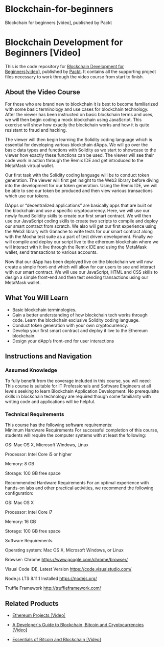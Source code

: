 # Blockchain-for-beginners
Blockchain for beginners [video], published by Packt
# Blockchain Development for Beginners [Video]
This is the code repository for [Blockchain Development for Beginners[video]](345728), published by [Packt](https://www.packtpub.com/big-data-and-business-intelligence/blockchain-development-beginners-video). It contains all the supporting project files necessary to work through the video course from start to finish.
## About the Video Course
For those who are brand new to blockchain it is best to become familiarized with some basic terminology and use cases for blockchain technology. After the viewer has been instructed on basic blockchain terms and uses, we
will then begin coding a mock blockchain using JavaScript. This exercise will show how exactly the blockchain works and how it is quite resistant to fraud and hacking.

The viewer will then begin learning the Solidity coding language which is essential for developing various blockchain dApps. We will go over the basic data types and functions with Solidity as we start to showcase to the viewer how exactly these functions can be used. The viewer will see their code work in action through the Remix IDE and get introduced to the MetaMask virtual wallet.

Our first task with the Solidity coding language will be to conduct token generation. The viewer will first get insight to the Web3 library before diving into the development for our token generation. Using the Remix IDE, we will be able to see our token be produced and then view various transactions which use our tokens.

DApps or “decentralized applications” are basically apps that are built on the blockchain and use a specific cryptocurrency. Here, we will use our newly found Solidity skills to create our first smart contract. We will then use our JavaScript coding skills to create two scripts to compile and deploy our smart contract from scratch. We also will get our first experience using the Web3 library with Ganache to write tests for our smart contract along
with the Mocha test suite as a part of test driven development. Finally we will compile and deploy our script live to the ethereum blockchain where we will interact with it live through the Remix IDE and using the MetaMask wallet, send transactions to various accounts.

Now that our dApp has been deployed live on the blockchain we will now create a simple front-end which will allow for our users to see and interact with our smart contract. We will use our JavaScript, HTML and CSS skills to design a simple front-end and then test sending transactions using our MetaMask wallet.
<H2>What You Will Learn</H2>
<DIV class=book-info-will-learn-text>
<UL>
<LI>Basic blockchain terminologies.
<LI>Gain a better understanding of how blockchain tech works through code. Learn the blockchain exclusive Solidity coding language. 
<LI>Conduct token generation with your own cryptocurrency.
<LI>Develop your first smart contract and deploy it live to the Ethereum blockchain.
<LI>Design your dApp’s front-end for user interactions
 </LI></UL></DIV>

## Instructions and Navigation
### Assumed Knowledge
To fully benefit from the coverage included in this course, you will need:<br/>
This course is suitable for IT Professionals and Software Engineers at all levels seeking to learn Blockchain Application Development. No prerequisite skills in blockchain technology are required though some familiarity with writing code and applications will be helpful.
### Technical Requirements
This course has the following software requirements:<br/>
Minimum Hardware Requirements
For successful completion of this course, students will require the computer systems with at least the following:


OS: Mac OS X, Microsoft Windows, Linux



Processor: Intel Core i5 or higher



Memory: 8 GB



Storage: 100 GB free space


Recommended Hardware Requirements
For an optimal experience with hands-on labs and other practical activities, we recommend the following configuration:


OS: Mac OS X



Processor: Intel Core i7



Memory: 16 GB



Storage: 100 GB free space


Software Requirements

Operating system: Mac OS X, Microsoft Windows, or Linux



Browser: Chrome https://www.google.com/chrome/browser/



Visual Code IDE, Latest Version https://code.visualstudio.com/



Node.js LTS 8.11.1 Installed https://nodejs.org/



Truffle Framework http://truffleframework.com/



## Related Products
* [Ethereum Projects [Video]](https://www.packtpub.com/application-development/developers-guide-blockchain-bitcoin-and-cryptocurrencies-video?utm_source=github&utm_medium=repository&utm_campaign=9781789344851)

* [A Developer's Guide to Blockchain, Bitcoin and Cryptocurrencies [Video]](https://www.packtpub.com/application-development/developers-guide-blockchain-bitcoin-and-cryptocurrencies-video?utm_source=github&utm_medium=repository&utm_campaign=9781789344851)

* [Essentials of Bitcoin and Blockchain [Video]](https://www.packtpub.com/big-data-and-business-intelligence/essentials-bitcoin-and-blockchain-video?utm_source=github&utm_medium=repository&utm_campaign=9781787127791)

